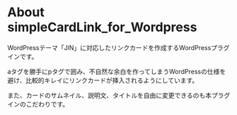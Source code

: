 # About simpleCardLink_for_Wordpress
WordPressテーマ「JIN」に対応したリンクカードを作成するWordPressプラグインです。

aタグを勝手にpタグで囲み、不自然な余白を作ってしまうWordPressの仕様を避け、比較的キレイにリンクカードが挿入されるようにしています。

また、カードのサムネイル、説明文、タイトルを自由に変更できるのも本プラグインのこだわりです。
